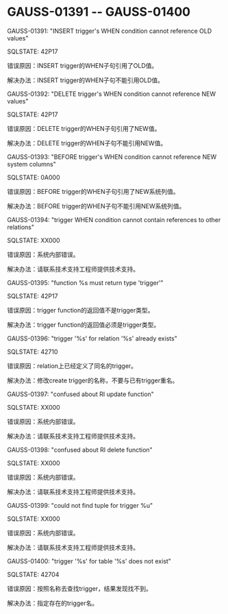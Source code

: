 # GAUSS-01391 -- GAUSS-01400

GAUSS-01391: "INSERT trigger's WHEN condition cannot reference OLD values"

SQLSTATE: 42P17

错误原因：INSERT trigger的WHEN子句引用了OLD值。

解决办法：INSERT trigger的WHEN子句不能引用OLD值。

GAUSS-01392: "DELETE trigger's WHEN condition cannot reference NEW values"

SQLSTATE: 42P17

错误原因：DELETE trigger的WHEN子句引用了NEW值。

解决办法：DELETE trigger的WHEN子句不能引用NEW值。

GAUSS-01393: "BEFORE trigger's WHEN condition cannot reference NEW system columns"

SQLSTATE: 0A000

错误原因：BEFORE trigger的WHEN子句引用了NEW系统列值。

解决办法：BEFORE trigger的WHEN子句不能引用NEW系统列值。

GAUSS-01394: "trigger WHEN condition cannot contain references to other relations"

SQLSTATE: XX000

错误原因：系统内部错误。

解决办法：请联系技术支持工程师提供技术支持。

GAUSS-01395: "function %s must return type 'trigger'"

SQLSTATE: 42P17

错误原因：trigger function的返回值不是trigger类型。

解决办法：trigger function的返回值必须是trigger类型。

GAUSS-01396: "trigger '%s' for relation '%s' already exists"

SQLSTATE: 42710

错误原因：relation上已经定义了同名的trigger。

解决办法：修改create trigger的名称，不要与已有trigger重名。

GAUSS-01397: "confused about RI update function"

SQLSTATE: XX000

错误原因：系统内部错误。

解决办法：请联系技术支持工程师提供技术支持。

GAUSS-01398: "confused about RI delete function"

SQLSTATE: XX000

错误原因：系统内部错误。

解决办法：请联系技术支持工程师提供技术支持。

GAUSS-01399: "could not find tuple for trigger %u"

SQLSTATE: XX000

错误原因：系统内部错误。

解决办法：请联系技术支持工程师提供技术支持。

GAUSS-01400: "trigger '%s' for table '%s' does not exist"

SQLSTATE: 42704

错误原因：按照名称去查找trigger，结果发现找不到。

解决办法：指定存在的trigger名。

